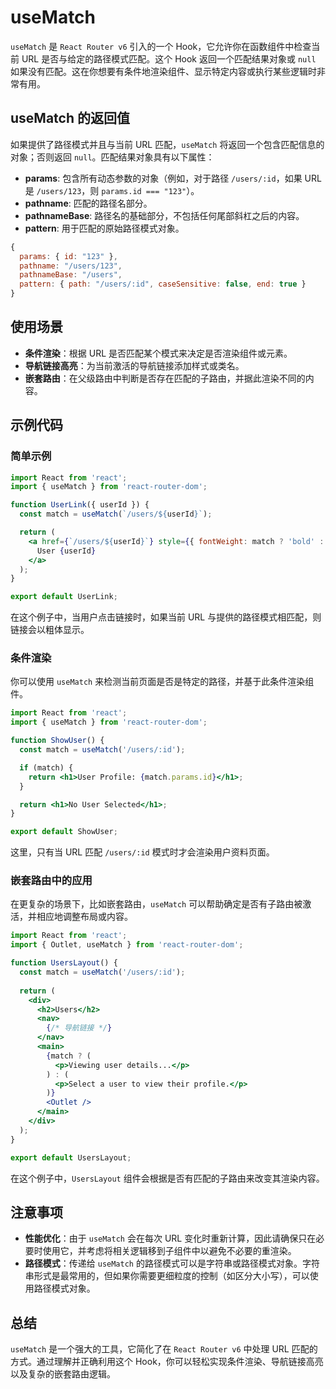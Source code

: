# useMatch

`useMatch` 是 `React Router v6` 引入的一个 Hook，它允许你在函数组件中检查当前 URL 是否与给定的路径模式匹配。这个 Hook 返回一个匹配结果对象或 `null` 如果没有匹配。这在你想要有条件地渲染组件、显示特定内容或执行某些逻辑时非常有用。

## useMatch 的返回值

如果提供了路径模式并且与当前 URL 匹配，`useMatch` 将返回一个包含匹配信息的对象；否则返回 `null`。匹配结果对象具有以下属性：

- **params**: 包含所有动态参数的对象（例如，对于路径 `/users/:id`，如果 URL 是 `/users/123`，则 `params.id === "123"`）。
- **pathname**: 匹配的路径名部分。
- **pathnameBase**: 路径名的基础部分，不包括任何尾部斜杠之后的内容。
- **pattern**: 用于匹配的原始路径模式对象。

```js
{
  params: { id: "123" },
  pathname: "/users/123",
  pathnameBase: "/users",
  pattern: { path: "/users/:id", caseSensitive: false, end: true }
}
```

## 使用场景

- **条件渲染**：根据 URL 是否匹配某个模式来决定是否渲染组件或元素。
- **导航链接高亮**：为当前激活的导航链接添加样式或类名。
- **嵌套路由**：在父级路由中判断是否存在匹配的子路由，并据此渲染不同的内容。

## 示例代码

### 简单示例

```jsx
import React from 'react';
import { useMatch } from 'react-router-dom';

function UserLink({ userId }) {
  const match = useMatch(`/users/${userId}`);

  return (
    <a href={`/users/${userId}`} style={{ fontWeight: match ? 'bold' : 'normal' }}>
      User {userId}
    </a>
  );
}

export default UserLink;
```

在这个例子中，当用户点击链接时，如果当前 URL 与提供的路径模式相匹配，则链接会以粗体显示。

### 条件渲染

你可以使用 `useMatch` 来检测当前页面是否是特定的路径，并基于此条件渲染组件。

```jsx
import React from 'react';
import { useMatch } from 'react-router-dom';

function ShowUser() {
  const match = useMatch('/users/:id');

  if (match) {
    return <h1>User Profile: {match.params.id}</h1>;
  }

  return <h1>No User Selected</h1>;
}

export default ShowUser;
```

这里，只有当 URL 匹配 `/users/:id` 模式时才会渲染用户资料页面。

### 嵌套路由中的应用

在更复杂的场景下，比如嵌套路由，`useMatch` 可以帮助确定是否有子路由被激活，并相应地调整布局或内容。

```jsx
import React from 'react';
import { Outlet, useMatch } from 'react-router-dom';

function UsersLayout() {
  const match = useMatch('/users/:id');
  
  return (
    <div>
      <h2>Users</h2>
      <nav>
        {/* 导航链接 */}
      </nav>
      <main>
        {match ? (
          <p>Viewing user details...</p>
        ) : (
          <p>Select a user to view their profile.</p>
        )}
        <Outlet />
      </main>
    </div>
  );
}

export default UsersLayout;
```

在这个例子中，`UsersLayout` 组件会根据是否有匹配的子路由来改变其渲染内容。

## 注意事项

- **性能优化**：由于 `useMatch` 会在每次 URL 变化时重新计算，因此请确保只在必要时使用它，并考虑将相关逻辑移到子组件中以避免不必要的重渲染。
- **路径模式**：传递给 `useMatch` 的路径模式可以是字符串或路径模式对象。字符串形式是最常用的，但如果你需要更细粒度的控制（如区分大小写），可以使用路径模式对象。

## 总结

`useMatch` 是一个强大的工具，它简化了在 `React Router v6` 中处理 URL 匹配的方式。通过理解并正确利用这个 Hook，你可以轻松实现条件渲染、导航链接高亮以及复杂的嵌套路由逻辑。